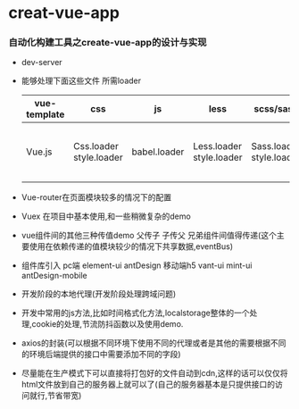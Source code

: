 # creat-vue-app
### 自动化构建工具之create-vue-app的设计与实现

* dev-server

* 能够处理下面这些文件  所需loader

  | vue-template | css                     | js           | less                     | scss/sass                | img                              | font        |
  | ------------ | ----------------------- | ------------ | ------------------------ | ------------------------ | -------------------------------- | ----------- |
  | Vue.js       | Css.loader style.loader | babel.loader | Less.loader style.loader | Sass.loader style.loader | file-loader image-webpack-loader | file.loader |

* Vue-router在页面模块较多的情况下的配置
* Vuex  在项目中基本使用,和一些稍微复杂的demo
* vue组件间的其他三种传值demo  父传子  子传父 兄弟组件间值得传递(这个主要使用在依赖传递的值模块较少的情况下共享数据,eventBus)
* 组件库引入 pc端 element-ui antDesign  移动端h5 vant-ui mint-ui antDesign-mobile
* 开发阶段的本地代理(开发阶段处理跨域问题)
* 开发中常用的js方法,比如时间格式化方法,localstorage整体的一个处理,cookie的处理,节流防抖函数以及使用demo.
* axios的封装(可以根据不同环境下使用不同的代理或者是其他的需要根据不同的环境后端提供的接口中需要添加不同的字段)
* 尽量能在生产模式下可以直接将打包好的文件自动到cdn,这样的话可以仅仅将html文件放到自己的服务器上就可以了(自己的服务器基本是只提供接口的访问就行,节省带宽)



